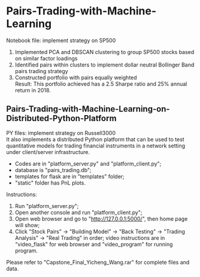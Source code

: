 # Pairs-Trading-with-Machine-Learning

Notebook file: implement strategy on SP500
1. Implemented PCA and DBSCAN clustering to group SP500 stocks based on similar factor loadings  
2. Identified pairs within clusters to implement dollar neutral Bollinger Band pairs trading strategy  
3. Constructed portfolio with pairs equally weighted  
Result: This portfolio achieved has a 2.5 Sharpe ratio and 25% annual return in 2018.

## Pairs-Trading-with-Machine-Learning-on-Distributed-Python-Platform
PY files: implement strategy on Russell3000  
It also implements a distributed Python platform that can be used to test quantitative models for trading financial instruments in a network setting under client/server infrastructure. 

* Codes are in "platform_server.py" and "platform_client.py"; 
* database is "pairs_trading.db"; 
* templates for flask are in "templates" folder; 
* "static" folder has PnL plots.

Instructions:
1. Run "platform_server.py";
2. Open another console and run "platform_client.py";
3. Open web browser and go to "http://127.0.0.1:5000/", then home page will show;
4. Click "Stock Pairs" -> "Building Model" -> "Back Testing" -> "Trading Analysis" -> "Real Trading" in order;
video instructions are in "video_flask" for web browser and "video_program" for running program.

Please refer to "Capstone_Final_Yicheng_Wang.rar" for complete files and data.
